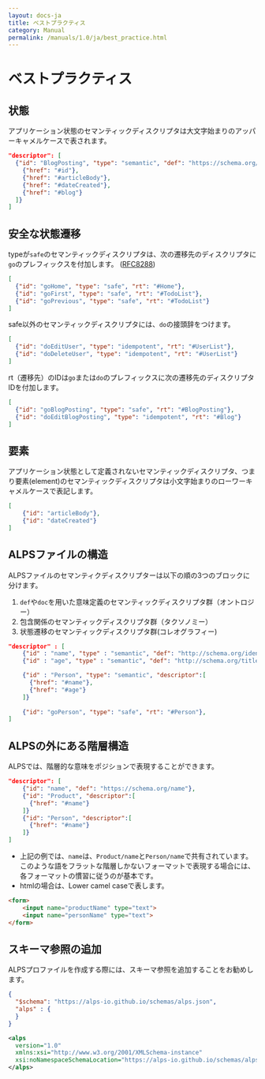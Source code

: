 ```yaml
---
layout: docs-ja
title: ベストプラクティス
category: Manual
permalink: /manuals/1.0/ja/best_practice.html
---
```


# ベストプラクティス


## 状態

アプリケーション状態のセマンティックディスクリプタは大文字始まりのアッパーキャメルケースで表されます。

```json
"descriptor": [
  {"id": "BlogPosting", "type": "semantic", "def": "https://schema.org/BlogPosting", "descriptor": [
    {"href": "#id"},
    {"href": "#articleBody"},
    {"href": "#dateCreated"},
    {"href": "#blog"}
  ]}
]
```

## 安全な状態遷移

typeが`safe`のセマンティックディスクリプタは、次の遷移先のディスクリプタに`go`のプレフィックスを付加します。
([RFC8288](https://datatracker.ietf.org/doc/html/rfc8288#section-3.3))

```json
[
  {"id": "goHome", "type": "safe", "rt": "#Home"},
  {"id": "goFirst", "type": "safe", "rt": "#TodoList"},
  {"id": "goPrevious", "type": "safe", "rt": "#TodoList"}
]
```

safe以外のセマンティックディスクリプタには、`do`の接頭辞をつけます。

```json
[
  {"id": "doEditUser", "type": "idempotent", "rt": "#UserList"},
  {"id": "doDeleteUser", "type": "idempotent", "rt": "#UserList"}
]
```

rt（遷移先）のIDは`go`または`do`のプレフィックスに次の遷移先のディスクリプタIDを付加します。

```json
[
  {"id": "goBlogPosting", "type": "safe", "rt": "#BlogPosting"},
  {"id": "doEditBlogPosting", "type": "idempotent", "rt": "#Blog"}
]
```

## 要素

アプリケーション状態として定義されないセマンティックディスクリプタ、つまり要素(element)のセマンティックディスクリプタは小文字始まりのローワーキャメルケースで表記します。

```json
[
    {"id": "articleBody"},
    {"id": "dateCreated"}
]
```


## ALPSファイルの構造

ALPSファイルのセマンティクディスクリプターは以下の順の3つのブロックに分けます。

1. `def`や`doc`を用いた意味定義のセマンティックディスクリプタ群（オントロジー）
2. 包含関係のセマンティックディスクリプタ群（タクソノミー）
3. 状態遷移のセマンティックディスクリプタ群(コレオグラフィー)

```json
"descriptor" : [
    {"id" : "name", "type" : "semantic", "def": "http://schema.org/identifier"},
    {"id" : "age", "type" : "semantic", "def": "http://schema.org/title"},

    {"id" : "Person", "type": "semantic", "descriptor":[
      {"href": "#name"},
      {"href": "#age"}
    ]}
    
    {"id": "goPerson", "type": "safe", "rt": "#Person"},
]
```

## ALPSの外にある階層構造

ALPSでは、階層的な意味をポジションで表現することができます。

```json
"descriptor": [
    {"id": "name", "def": "https://schema.org/name"},
    {"id": "Product", "descriptor":[
      {"href": "#name"}
    ]}
    {"id": "Person", "descriptor":[
      {"href": "#name"}
    ]}
]
```

* 上記の例では、`name`は、`Product/name`と`Person/name`で共有されています。
このような語をフラットな階層しかないフォーマットで表現する場合には、各フォーマットの慣習に従うのが基本です。
* htmlの場合は、Lower camel caseで表します。

```html
<form>
    <input name="productName" type="text">
    <input name="personName" type="text">
</form>
```

## スキーマ参照の追加

ALPSプロファイルを作成する際には、スキーマ参照を追加することをお勧めします。

```json
{
  "$schema": "https://alps-io.github.io/schemas/alps.json",
  "alps" : {
  }
}
```

```xml
<alps 
  version="1.0"
  xmlns:xsi="http://www.w3.org/2001/XMLSchema-instance"
  xsi:noNamespaceSchemaLocation="https://alps-io.github.io/schemas/alps.xsd">
</alps>  
```
